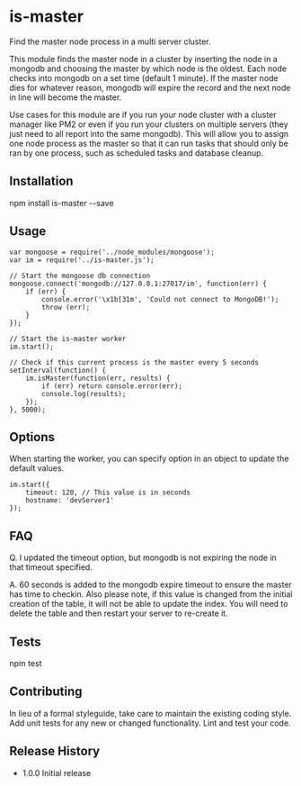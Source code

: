 is-master
=========

Find the master node process in a multi server cluster.

This module finds the master node in a cluster by inserting the node in a mongodb and choosing the master by which node is the oldest. Each node checks into mongodb on a set time (default 1 minute). If the master node dies for whatever reason, mongodb will expire the record and the next node in line will become the master.

Use cases for this module are if you run your node cluster with a cluster manager like PM2 or even if you run your clusters on multiple servers (they just need to all report into the same mongodb). This will allow you to assign one node process as the master so that it can run tasks that should only be ran by one process, such as scheduled tasks and database cleanup.

## Installation

  npm install is-master --save

## Usage

    var mongoose = require('../node_modules/mongoose');
    var im = require('../is-master.js');

    // Start the mongoose db connection
    mongoose.connect('mongodb://127.0.0.1:27017/im', function(err) {
        if (err) {
            console.error('\x1b[31m', 'Could not connect to MongoDB!');
            throw (err);
        }
    });

    // Start the is-master worker
    im.start();

    // Check if this current process is the master every 5 seconds
    setInterval(function() {
        im.isMaster(function(err, results) {
            if (err) return console.error(err);
            console.log(results);
        });
    }, 5000);

## Options

When starting the worker, you can specify option in an object to update the default values.

    im.start({
        timeout: 120, // This value is in seconds
        hostname: 'devServer1'
    });

## FAQ

Q. I updated the timeout option, but mongodb is not expiring the node in that timeout specified.

A. 60 seconds is added to the mongodb expire timeout to ensure the master has time to checkin. Also please note, if this value is changed from the initial creation of the table, it will not be able to update the index. You will need to delete the table and then restart your server to re-create it.

## Tests

  npm test

## Contributing

In lieu of a formal styleguide, take care to maintain the existing coding style.
Add unit tests for any new or changed functionality. Lint and test your code.

## Release History

* 1.0.0 Initial release
